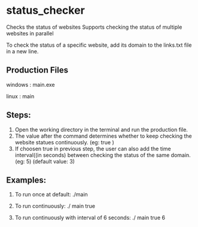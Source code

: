 # status_checker
Checks the status of websites
Supports checking the status of multiple websites in parallel

To check the status of a specific website, add its domain to the links.txt file in a new line.

## Production Files
windows : main.exe

linux : main

## Steps:
1. Open the working directory in the terminal and run the production file.
2. The value after the command determines whether to keep checking the website statues continuously.
(eg: true )
3. If choosen true in previous step, the user can also add the time interval((in seconds) between checking the status of the same domain.
(eg: 5) (default value: 3)

## Examples:

1. To run once at default:
    ./main
    
2. To run continuously:
    ./ main true
    
3. To run continuously with interval of 6 seconds:
    ./ main true 6
